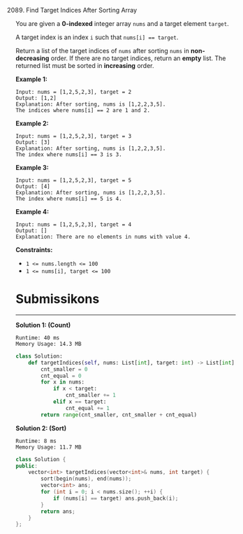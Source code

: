 2089. Find Target Indices After Sorting Array

You are given a **0-indexed** integer array `nums` and a target element `target`.

A target index is an index `i` such that `nums[i] == target`.

Return a list of the target indices of `nums` after sorting `nums` in **non-decreasing** order. If there are no target indices, return an **empty** list. The returned list must be sorted in **increasing** order.

 

**Example 1:**
```
Input: nums = [1,2,5,2,3], target = 2
Output: [1,2]
Explanation: After sorting, nums is [1,2,2,3,5].
The indices where nums[i] == 2 are 1 and 2.
```

**Example 2:**
```
Input: nums = [1,2,5,2,3], target = 3
Output: [3]
Explanation: After sorting, nums is [1,2,2,3,5].
The index where nums[i] == 3 is 3.
```

**Example 3:**
```
Input: nums = [1,2,5,2,3], target = 5
Output: [4]
Explanation: After sorting, nums is [1,2,2,3,5].
The index where nums[i] == 5 is 4.
```

**Example 4:**
```
Input: nums = [1,2,5,2,3], target = 4
Output: []
Explanation: There are no elements in nums with value 4.
```

**Constraints:**

* `1 <= nums.length <= 100`
* `1 <= nums[i], target <= 100`

# Submissikons
---
**Solution 1: (Count)**
```
Runtime: 40 ms
Memory Usage: 14.3 MB
```
```python
class Solution:
    def targetIndices(self, nums: List[int], target: int) -> List[int]:
        cnt_smaller = 0
        cnt_equal = 0
        for x in nums:
            if x < target:
                cnt_smaller += 1
            elif x == target:
                cnt_equal += 1
        return range(cnt_smaller, cnt_smaller + cnt_equal)
```

**Solution 2: (Sort)**
```
Runtime: 8 ms
Memory Usage: 11.7 MB
```
```c++
class Solution {
public:
    vector<int> targetIndices(vector<int>& nums, int target) {
        sort(begin(nums), end(nums));
        vector<int> ans;
        for (int i = 0; i < nums.size(); ++i) {
            if (nums[i] == target) ans.push_back(i);
        }
        return ans;
    }
};
```
